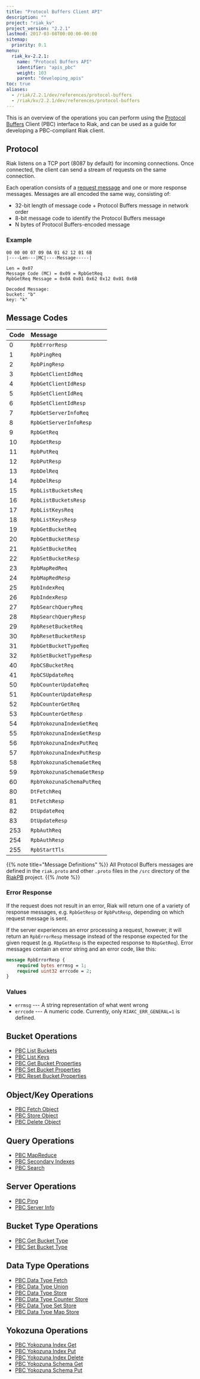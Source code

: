 ```yaml
---
title: "Protocol Buffers Client API"
description: ""
project: "riak_kv"
project_version: "2.2.1"
lastmod: 2017-03-08T00:00:00-00:00
sitemap:
  priority: 0.1
menu:
  riak_kv-2.2.1:
    name: "Protocol Buffers API"
    identifier: "apis_pbc"
    weight: 103
    parent: "developing_apis"
toc: true
aliases:
  - /riak/2.2.1/dev/references/protocol-buffers
  - /riak/kv/2.2.1/dev/references/protocol-buffers
---
```


This is an overview of the operations you can perform using the
[Protocol Buffers](https://code.google.com/p/protobuf/) Client (PBC)
interface to Riak, and can be used as a guide for developing a
PBC-compliant Riak client.

## Protocol

Riak listens on a TCP port (8087 by default) for incoming connections.
Once connected, the client can send a stream of requests on the same
connection.

Each operation consists of a [request message](https://developers.google.com/protocol-buffers/docs/encoding) and one or more response messages. Messages are all encoded the same way, consisting of:

* 32-bit length of message code + Protocol Buffers message in network
  order
* 8-bit message code to identify the Protocol Buffers message
* N bytes of Protocol Buffers-encoded message

### Example

```
00 00 00 07 09 0A 01 62 12 01 6B
|----Len---|MC|----Message-----|

Len = 0x07
Message Code (MC) = 0x09 = RpbGetReq
RpbGetReq Message = 0x0A 0x01 0x62 0x12 0x01 0x6B

Decoded Message:
bucket: "b"
key: "k"
```

## Message Codes

Code | Message |
:----|:--------|
0 | `RpbErrorResp` |
1 | `RpbPingReq` |
2 | `RpbPingResp` |
3 | `RpbGetClientIdReq` |
4 | `RpbGetClientIdResp` |
5 | `RpbSetClientIdReq` |
6 | `RpbSetClientIdResp` |
7 | `RpbGetServerInfoReq` |
8 | `RpbGetServerInfoResp` |
9 | `RpbGetReq` |
10 | `RpbGetResp` |
11 | `RpbPutReq` |
12 | `RpbPutResp` |
13 | `RpbDelReq` |
14 | `RpbDelResp` |
15 | `RpbListBucketsReq` |
16 | `RpbListBucketsResp` |
17 | `RpbListKeysReq` |
18 | `RpbListKeysResp` |
19 | `RpbGetBucketReq` |
20 | `RpbGetBucketResp` |
21 | `RpbSetBucketReq` |
22 | `RpbSetBucketResp` |
23 | `RpbMapRedReq` |
24 | `RpbMapRedResp` |
25 | `RpbIndexReq` |
26 | `RpbIndexResp` |
27 | `RpbSearchQueryReq` |
28 | `RbpSearchQueryResp` |
29 | `RpbResetBucketReq` |
30 | `RpbResetBucketResp` |
31 | `RpbGetBucketTypeReq` |
32 | `RpbSetBucketTypeResp` |
40 | `RpbCSBucketReq` |
41 | `RpbCSUpdateReq` |
50 | `RpbCounterUpdateReq` |
51 | `RpbCounterUpdateResp` |
52 | `RpbCounterGetReq` |
53 | `RpbCounterGetResp` |
54 | `RpbYokozunaIndexGetReq` |
55 | `RpbYokozunaIndexGetResp` |
56 | `RpbYokozunaIndexPutReq` |
57 | `RpbYokozunaIndexPutResp` |
58 | `RpbYokozunaSchemaGetReq` |
59 | `RpbYokozunaSchemaGetResp` |
60 | `RpbYokozunaSchemaPutReq` |
80 | `DtFetchReq` |
81 | `DtFetchResp` |
82 | `DtUpdateReq` |
83 | `DtUpdateResp` |
253 | `RpbAuthReq` |
254 | `RpbAuthResp` |
255 | `RpbStartTls` |

{{% note title="Message Definitions" %}}
All Protocol Buffers messages are defined in the `riak.proto` and other
`.proto` files in the `/src` directory of the
<a href="https://github.com/basho/riak_pb">RiakPB</a> project.
{{% /note %}}

### Error Response

If the request does not result in an error, Riak will return one of a
variety of response messages, e.g. `RpbGetResp` or `RpbPutResp`,
depending on which request message is sent.

If the server experiences an error processing a request, however, it
will return an `RpbErrorResp` message instead of the response expected
for the given request (e.g. `RbpGetResp` is the expected response to
`RbpGetReq`). Error messages contain an error string and an error code,
like this:

```protobuf
message RpbErrorResp {
    required bytes errmsg = 1;
    required uint32 errcode = 2;
}
```

### Values

* `errmsg` --- A string representation of what went wrong
* `errcode` --- A numeric code. Currently, only `RIAKC_ERR_GENERAL=1`
  is defined.

## Bucket Operations

* [PBC List Buckets]({{<baseurl>}}riak/kv/2.2.1/developing/api/protocol-buffers/list-buckets)
* [PBC List Keys]({{<baseurl>}}riak/kv/2.2.1/developing/api/protocol-buffers/list-keys)
* [PBC Get Bucket Properties]({{<baseurl>}}riak/kv/2.2.1/developing/api/protocol-buffers/get-bucket-props)
* [PBC Set Bucket Properties]({{<baseurl>}}riak/kv/2.2.1/developing/api/protocol-buffers/set-bucket-props)
* [PBC Reset Bucket Properties]({{<baseurl>}}riak/kv/2.2.1/developing/api/protocol-buffers/reset-bucket-props)

## Object/Key Operations

* [PBC Fetch Object]({{<baseurl>}}riak/kv/2.2.1/developing/api/protocol-buffers/fetch-object)
* [PBC Store Object]({{<baseurl>}}riak/kv/2.2.1/developing/api/protocol-buffers/store-object)
* [PBC Delete Object]({{<baseurl>}}riak/kv/2.2.1/developing/api/protocol-buffers/delete-object)

## Query Operations

* [PBC MapReduce]({{<baseurl>}}riak/kv/2.2.1/developing/api/protocol-buffers/mapreduce)
* [PBC Secondary Indexes]({{<baseurl>}}riak/kv/2.2.1/developing/api/protocol-buffers/secondary-indexes)
* [PBC Search]({{<baseurl>}}riak/kv/2.2.1/developing/api/protocol-buffers/search)

## Server Operations

* [PBC Ping]({{<baseurl>}}riak/kv/2.2.1/developing/api/protocol-buffers/ping)
* [PBC Server Info]({{<baseurl>}}riak/kv/2.2.1/developing/api/protocol-buffers/server-info)

## Bucket Type Operations

* [PBC Get Bucket Type]({{<baseurl>}}riak/kv/2.2.1/developing/api/protocol-buffers/get-bucket-type)
* [PBC Set Bucket Type]({{<baseurl>}}riak/kv/2.2.1/developing/api/protocol-buffers/set-bucket-type)

## Data Type Operations

* [PBC Data Type Fetch]({{<baseurl>}}riak/kv/2.2.1/developing/api/protocol-buffers/dt-fetch)
* [PBC Data Type Union]({{<baseurl>}}riak/kv/2.2.1/developing/api/protocol-buffers/dt-union)
* [PBC Data Type Store]({{<baseurl>}}riak/kv/2.2.1/developing/api/protocol-buffers/dt-store)
* [PBC Data Type Counter Store]({{<baseurl>}}riak/kv/2.2.1/developing/api/protocol-buffers/dt-counter-store)
* [PBC Data Type Set Store]({{<baseurl>}}riak/kv/2.2.1/developing/api/protocol-buffers/dt-set-store)
* [PBC Data Type Map Store]({{<baseurl>}}riak/kv/2.2.1/developing/api/protocol-buffers/dt-map-store)

## Yokozuna Operations

* [PBC Yokozuna Index Get]({{<baseurl>}}riak/kv/2.2.1/developing/api/protocol-buffers/yz-index-get)
* [PBC Yokozuna Index Put]({{<baseurl>}}riak/kv/2.2.1/developing/api/protocol-buffers/yz-index-put)
* [PBC Yokozuna Index Delete]({{<baseurl>}}riak/kv/2.2.1/developing/api/protocol-buffers/yz-index-delete)
* [PBC Yokozuna Schema Get]({{<baseurl>}}riak/kv/2.2.1/developing/api/protocol-buffers/yz-schema-get)
* [PBC Yokozuna Schema Put]({{<baseurl>}}riak/kv/2.2.1/developing/api/protocol-buffers/yz-schema-put)
